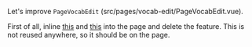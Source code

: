Let's improve `PageVocabEdit` (src/pages/vocab-edit/PageVocabEdit.vue).

First of all, inline [this](src/features/vocab-unit-manage/VocabFormController.vue) and [this](src/features/vocab-unit-manage/VocabFormRenderer.vue) into the page and delete the feature. This is not reused anywhere, so it should be on the page.